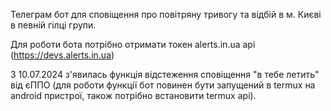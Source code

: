 Телеграм бот для сповіщення про повітряну тривогу та відбій в м. Києві в певній гілці групи.

Для роботи бота потрібно отримати токен alerts.in.ua api (https://devs.alerts.in.ua)

З 10.07.2024 з'явилась функція відстеження сповіщення "в тебе летить" від єППО (для роботи функції бот повинен бути запущений в termux на android пристрої, також потрібно встановити termux api).
